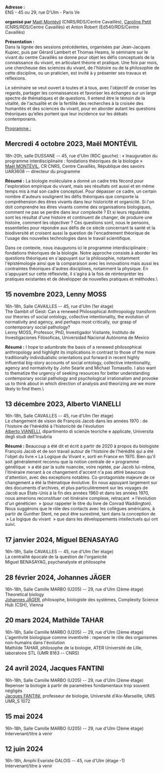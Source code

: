  
**Adresse :**\
ENS - 45 ou 29, rue D'Ulm - Paris Ve

**organisé par**
[Maël Montévil](https://republique-des-savoirs.fr/membres/mael-montevil/) (CNRS/RDS/Centre Cavaillès), [Caroline Petit](https://republique-des-savoirs.fr/membres/caroline-petit/) (CNRS/RDS/Centre Cavaillès) et Anton Robert (Ed540/RDS/Centre Cavaillès)

**Présentation :**\
Dans la lignée des sessions précédentes, organisées par Jean-Jacques Kupiec, puis par Gérard Lambert et Thomas Heams, le séminaire sur le vivant du centre Cavaillès se donne pour objet les défis conceptuels de la connaissance du vivant, en articulant théorie et pratique. Une fois par mois, une chercheuse des sciences du vivant, de l'histoire ou de la philosophie de cette discipline, ou un praticien, est invité à y présenter ses travaux et réflexions.

Le séminaire se veut ouvert à toutes et à tous, avec l'objectif de croiser les regards, partager les connaissances et favoriser les échanges sur un large spectre de thématiques et de questions. Il entend être le témoin de la vitalité, de l'actualité et de la fertilité des recherches à la croisée des humanités et des sciences du vivant, pour en aborder autant les questions théoriques qu’elles portent que leur incidence sur les débats contemporains.

[Programme :](https://republique-des-savoirs.fr/wp-content/uploads/2023/09/octobre-2023-affiche-programme-seminaire-vivant-centre-cavailles.pdf)

## Mercredi 4 octobre 2023, Maël MONTÉVIL
18h-20h, salle DUSSANE -- 45, rue d'Ulm (RDC gauche) : « Inauguration du programme interdisciplinaire : fondations théoriques de la biologie »\
[Maël MONTÉVIL](https://republique-des-savoirs.fr/membres/mael-montevil/), CR CNRS, Centre Cavaillès, République des savoirs UAR3608 -- directeur du programme

**Résumé :** La biologie moléculaire a donné un cadre très fécond pour l'exploration empirique du vivant, mais ses résultats ont aussi et en même temps mis à mal son cadre conceptuel. Pour dépasser ce cadre, un certain nombre d'auteurs soulignent les défis théoriques que comporte la compréhension des êtres vivants dans leur historicité et organicité. Si l'on doit comprendre les êtres vivants comme des organisations biologiques, comment ne pas se perdre dans leur complexité ? Et si leurs régularités sont les résultat d'une histoire et continuent de changer, de produire une histoire, comment les objectiver ? Ces questions sont, nous le pensons, essentielles pour répondre aux défis de ce siècle concernant la santé et la biodiversité et croisent aussi la question de l'encadrement théorique de l'usage des nouvelles technologies dans le travail scientifique.

Dans ce contexte, nous inaugurons ici le programme interdisciplinaire : fondations théoriques de la biologie. Notre approche consiste à aborder les questions théoriques en s'appuyant sur la philosophie, notamment l'épistémologie ainsi que la comparaison avec les innovations mais aussi les contraintes théoriques d'autres disciplines, notamment la physique. En s'appuyant sur cette réflexivité, il s'agira à la fois de réinterpréter les pratiques existantes et de développer de nouvelles pratiques et méthodes.\

## 15 novembre 2023, Lenny MOSS
16h-18h, Salle CAVAILLES -- 45, rue d'Ulm (1er étage)\
The Gambit of Geist: Can a renewed Philosophical Anthropology transform our theories of social ontology, collective intentionality, the evolution of normativity and agency, and perhaps most critically, our grasp of contemporary social pathology?\
Lenny MOSS, Professor, PhD, Investigador Visitante, Instituto de Investigaciones Filósoficas, Universidad Nacional Autónoma de Mexico

**Résumé :** I hope to adumbrate the basis of a renewed philosophical anthropology and highlight its implications in contrast to those of the more traditionally individualistic orientations put forward in recent highly influential big-story accounts of social ontology, collective intentionality, agency and normativity by John Searle and Michael Tomasello. I also want to thematize the urgency of seeking resources for better understanding contemporary social pathology and psychological irrationalism and provoke us to think about in which direction of analysis and theorizing are we more likely to find them.\

## 13 décembre 2023, Alberto VIANELLI
16h-18h, Salle CAVAILLES -- 45, rue d'Ulm (1er étage)\
Le changement de vision de François Jacob dans les années 1970 : de l'histoire de l'hérédité à l'historicité de l'évolution\
[Alberto VIANELLI](https://archivio.uninsubria.it/hpp/alberto.vianelli), dipartimento di scienze teoriche e applicate, Universita degli studi dell'Insubria

**Résumé :** Beaucoup a été dit et écrit à partir de 2020 à propos du biologiste François Jacob et de son travail autour de l'histoire de l'hérédité qui a été l'objet du livre « La Logique du Vivant », sorti en France en 1970. Bien qu'il soit généralement reconnu que la notion centrale de « programme génétique  » a été par la suite nuancée, voire rejetée, par Jacob lui-même, l'itinéraire menant à ce changement d'accent n'a pas attiré beaucoup d'attention, avec des exceptions notables. Co-protagoniste majeure de ce changement a été la thématique évolutive. En nous appuyant largement sur des documents d'archives, et plus particulièrement sur les voyages de Jacob aux États-Unis à la fin des années 1960 et dans les années 1970, nous aimerions reconstituer cet itinéraire complexe, retraçant  » l'évolution d'un généticien  » (pour rappeler le titre du livre de Conrad Waddington). Nous suggérons que le rôle des contacts avec les collègues américains, à partir de Gunther Stent, ne peut être surestimé, tant dans la conception de  » La logique du vivant  » que dans les développements intellectuels qui ont suivi.

## 17 janvier 2024, Miguel BENASAYAG
16h-18h, Salle CAVAILLES -- 45, rue d'Ulm (1er étage)\
La centralité épocale de la question de l'organicité\
Miguel BENASAYAG, psychanalyste et philosophe

## 28 février 2024, Johannes JÄGER
16h-18h, Salle Camille MARBO (U205) -- 29, rue d'Ulm (2ème étage)\
Theoretical biology\
[Johannes JÄGER](https://www.csh.ac.at/researcher/johannes-jaeger/), philosophe, biologiste des systèmes, Complexity Science Hub (CSH), Vienna

## 20 mars 2024, Mathilde TAHAR
16h-18h, Salle Camille MARBO (U205) -- 29, rue d'Ulm (2ème étage)\
L'agentivité biologique comme inventivité : repenser le rôle des organismes non-humains dans l'évolution\
Mathilde TAHAR, philosophe de la biologie, ATER Université de Lille, laboratoire STL (UMR 8163 -- CNRS)

## 24 avril 2024, Jacques FANTINI
16h-18h, Salle Camille MARBO (U205) -- 29, rue d'Ulm (2ème étage)\
Repenser la biologie à partir de paramètres fondamentaux trop souvent négligés\
[Jacques FANTINI](https://unis-neuro.com/96-membre-fantini-jacques.html), professeur de biologie, Université d'Aix-Marseille, UNIS UMR_S 1072

## 15 mai 2024
16h-18h, Salle Camille MARBO (U205) -- 29, rue d'Ulm (2ème étage)\
Intervenant/titre à venir

## 12 juin 2024
16h-18h, Amphi Evariste GALOIS -- 45, rue d'Ulm (étage -1)\
Intervenant/titre à venir
